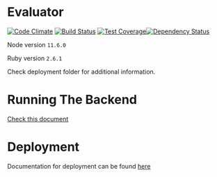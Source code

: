 Evaluator
=========
[![Code Climate](https://codeclimate.com/github/ah450/evaluator/badges/gpa.svg)](https://codeclimate.com/github/ah450/evaluator) [![Build Status](https://travis-ci.org/ah450/evaluator.svg?branch=master)](https://travis-ci.org/ah450/evaluator) [![Test Coverage](https://codeclimate.com/github/ah450/evaluator/badges/coverage.svg)](https://codeclimate.com/github/ah450/evaluator/coverage)[![Dependency Status](https://gemnasium.com/ah450/evaluator.svg)](https://gemnasium.com/ah450/evaluator)


Node version `11.6.0`


Ruby version `2.6.1`


Check deployment folder for additional information.



Running The Backend
==================
[Check this document](evaluator_api/README.md)



Deployment
==========
Documentation for deployment can be found [here](deployment/README.md)